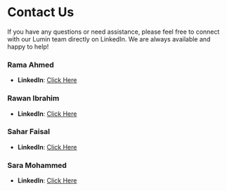 # Contact Us 
If you have any questions or need assistance, please feel free to connect with our Lumin team directly on LinkedIn. We are always available and happy to help!

### Rama Ahmed
- **LinkedIn**: [Click Here](https://www.linkedin.com/in/rama-alsafry-966ab52b4?utm_source=share&utm_campaign=share_via&utm_content=profile&utm_medium=ios_app)



### Rawan Ibrahim
- **LinkedIn**: [ Click Here](https://www.linkedin.com/in/rawan-i-alshayib-a6ba17212?utm_source=share&utm_campaign=share_via&utm_content=profile&utm_medium=ios_app)


### Sahar Faisal
- **LinkedIn**: [Click Here](https://www.linkedin.com/in/saharaljamani?utm_source=share&utm_campaign=share_via&utm_content=profile&utm_medium=ios_app)


  
### Sara Mohammed
- **LinkedIn**: [Click Here](https://www.linkedin.com/in/saraalturk-591197237?utm_source=share&utm_campaign=share_via&utm_content=profile&utm_medium=ios_app)

